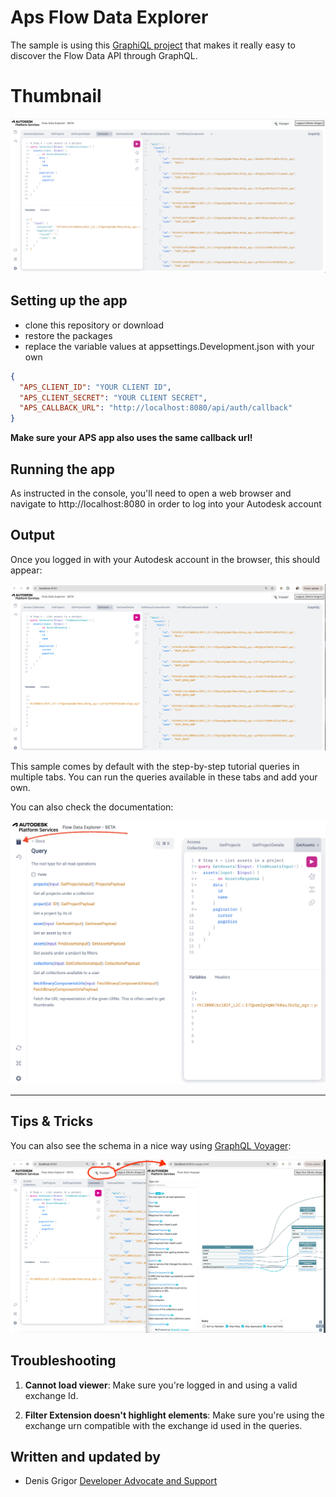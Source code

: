 # Aps Flow Data Explorer

The sample is using this [GraphiQL project](https://github.com/graphql/graphiql) that makes it really easy to discover the Flow Data API through GraphQL.

# Thumbnail

![Thumbnail](./thumbnail.png)

## Setting up the app

- clone this repository or download
- restore the packages
- replace the variable values at appsettings.Development.json with your own

```json
{
  "APS_CLIENT_ID": "YOUR CLIENT ID",
  "APS_CLIENT_SECRET": "YOUR CLIENT SECRET",
  "APS_CALLBACK_URL": "http://localhost:8080/api/auth/callback"
}
```

**Make sure your APS app also uses the same callback url!**

## Running the app

As instructed in the console, you'll need to open a web browser and navigate to http://localhost:8080 in order to log into your Autodesk account

## Output

Once you logged in with your Autodesk account in the browser, this should appear:

![GraphiQL](./readme/GraphiQL.png)

This sample comes by default with the step-by-step tutorial queries in multiple tabs. You can run the queries available in these tabs and add your own.

You can also check the documentation:

![Docs](./readme/Docs.png)




---

## Tips & Tricks

You can also see the schema in a nice way using [GraphQL Voyager](https://graphql-kit.com/graphql-voyager/):

![Docs](./readme/voyager.png)

## Troubleshooting

1. **Cannot load viewer**: Make sure you're logged in and using a valid exchange Id.

2. **Filter Extension doesn't highlight elements**: Make sure you're using the exchange urn compatible with the exchange id used in the queries.

## Written and updated by

- Denis Grigor  [Developer Advocate and Support](http://aps.autodesk.com)
